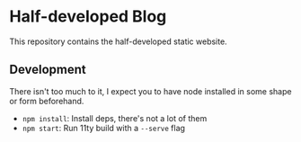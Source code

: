 # Half-developed Blog

This repository contains the half-developed static website.

## Development

There isn't too much to it, I expect you to have node installed in some shape or form beforehand.

- `npm install`:  Install deps, there's not a lot of them
- `npm start`:    Run 11ty build with a `--serve` flag

